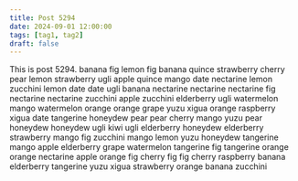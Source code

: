 ```yaml
---
title: Post 5294
date: 2024-09-01 12:00:00
tags: [tag1, tag2]
draft: false
---
```

This is post 5294.
banana
fig
lemon
fig
banana
quince
strawberry
cherry
pear
lemon
strawberry
ugli
apple
quince
mango
date
nectarine
lemon
zucchini
lemon
date
date
ugli
banana
nectarine
nectarine
nectarine
fig
nectarine
nectarine
zucchini
apple
zucchini
elderberry
ugli
watermelon
mango
watermelon
orange
orange
grape
yuzu
xigua
orange
raspberry
xigua
date
tangerine
honeydew
pear
pear
cherry
mango
yuzu
pear
honeydew
honeydew
ugli
kiwi
ugli
elderberry
honeydew
elderberry
strawberry
mango
fig
zucchini
mango
lemon
yuzu
honeydew
tangerine
mango
apple
elderberry
grape
watermelon
tangerine
fig
tangerine
orange
orange
nectarine
apple
orange
fig
cherry
fig
fig
cherry
raspberry
banana
elderberry
tangerine
yuzu
xigua
strawberry
orange
banana
zucchini
